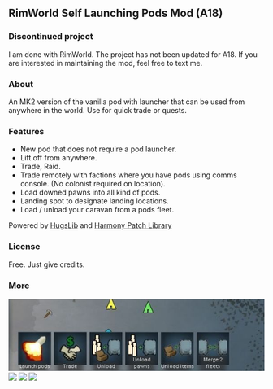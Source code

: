 ## RimWorld Self Launching Pods Mod (A18)

### Discontinued project

I am done with RimWorld. The project has not been updated for A18.
If you are interested in maintaining the mod, feel free to text me.

### About

An MK2 version of the vanilla pod with launcher that can be used from anywhere in the world.
Use for quick trade or quests.

### Features

* New pod that does not require a pod launcher.
* Lift off from anywhere.
* Trade, Raid.
* Trade remotely with factions where you have pods using comms console. (No colonist required on location).
* Load downed pawns into all kind of pods.
* Landing spot to designate landing locations.
* Load / unload your caravan from a pods fleet.

Powered by [HugsLib](https://github.com/UnlimitedHugs/RimworldHugsLib) and [Harmony Patch Library](https://github.com/pardeike/Harmony)

### License

Free. Just give credits.

### More

![](demo_fleet_commands.jpg)
![](demo_raid.gif)
![](demo_repair.gif)
![](demo_trade.gif)
